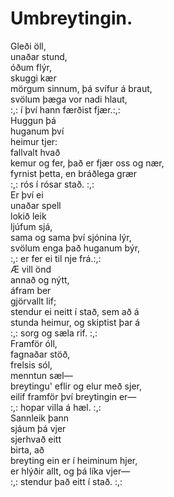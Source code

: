 # Umbreytingin.

Gleði öll,\
unaðar stund,\
óðum flýr,\
skuggi kær\
mörgum sinnum, þá svífur á braut,\
svölum þæga vor nadi hlaut,\
:,: í því hann færðist fjær.:,:\
Huggun þá\
huganum því\
heimur tjer:\
fallvalt hvað\
kemur og fer, það er fjær oss og nær,\
fyrnist þetta, en bráðlega grær\
:,: rós í rósar stað. :,:\
Er því ei\
unaðar spell\
lokið leik\
ljúfum sjá,\
sama og sama því sjónina lýr,\
svölum enga það huganum býr,\
:,: er fer ei til nje frá.:,:\
Æ vill önd\
annað og nýtt,\
áfram ber\
gjörvallt lif;\
stendur ei neitt í stað, sem að á\
stunda heimur, og skiptist þar á\
:,: sorg og sæla rif. :,:\
Framför óll,\
fagnaðar stöð,\
frelsis sól,\
menntun sæl—\
breytingu' eflir og elur með sjer,\
eilif framför því breytingin er—\
:,: hopar villa á hæl. :,:\
Sannleik þann\
sjáum þá vjer\
sjerhvað eitt\
birta, að\
breyting ein er í heiminum hjer,\
er hlýðir allt, og þá líka vjer—\
:,: stendur það eitt í stað. :,:
